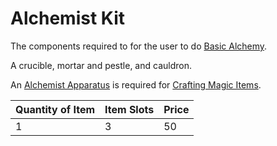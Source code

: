 # Alchemist Kit

The components required to for the user to do [Basic Alchemy](../../../Magic/Crafting/Basic%20Alchemy.md).

A crucible, mortar and pestle, and cauldron.

An [Alchemist Apparatus](../1000%20Coins/Alchemist%20Apparatus.md) is required for [Crafting Magic Items](../../../Magic/Crafting/Crafting%20Magic%20Items.md).

| Quantity of Item | Item Slots | Price |
| ---------------- | ---------- | ----- |
| 1                | 3          | 50    |
